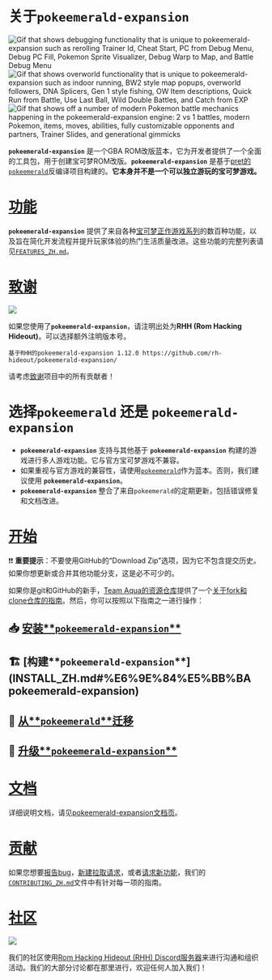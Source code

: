 # 关于`pokeemerald-expansion`

![Gif that shows debugging functionality that is unique to pokeemerald-expansion such as rerolling Trainer Id, Cheat Start, PC from Debug Menu, Debug PC Fill, Pokemon Sprite Visualizer, Debug Warp to Map, and Battle Debug Menu](https://github.com/user-attachments/assets/cf9dfbee-4c6b-4bca-8e0a-07f116ef891c) ![Gif that shows overworld functionality that is unique to pokeemerald-expansion such as indoor running, BW2 style map popups, overworld followers, DNA Splicers, Gen 1 style fishing, OW Item descriptions, Quick Run from Battle, Use Last Ball, Wild Double Battles, and Catch from EXP](https://github.com/user-attachments/assets/383af243-0904-4d41-bced-721492fbc48e) ![Gif that shows off a number of modern Pokemon battle mechanics happening in the pokeemerald-expansion engine: 2 vs 1 battles, modern Pokemon, items, moves, abilities, fully customizable opponents and partners, Trainer Slides, and generational gimmicks](https://github.com/user-attachments/assets/50c576bc-415e-4d66-a38f-ad712f3316be)

&zwnj;**`pokeemerald-expansion`**&zwnj; 是一个GBA ROM改版蓝本，它为开发者提供了一个全面的工具包，用于创建宝可梦ROM改版。&zwnj;**`pokeemerald-expansion`**&zwnj; 是基于[pret的`pokeemerald`](https://github.com/pret/pokeemerald)反编译项目构建的。&zwnj;**它本身并不是一个可以独立游玩的宝可梦游戏。**&zwnj;

# [功能](FEATURES.md)

&zwnj;**`pokeemerald-expansion`**&zwnj; 提供了来自各种[宝可梦正作游戏系列](https://bulbapedia.bulbagarden.net/wiki/Core_series)的数百种功能，以及旨在简化开发流程并提升玩家体验的热门生活质量改进。这些功能的完整列表请见[`FEATURES_ZH.md`](FEATURES_ZH.md)。

# [致谢](CREDITS.md)

 [![](https://img.shields.io/github/all-contributors/rh-hideout/pokeemerald-expansion/upcoming)](CREDITS.md)

如果您使用了&zwnj;**`pokeemerald-expansion`**&zwnj;，请注明出处为&zwnj;**RHH (Rom Hacking Hideout)**&zwnj;。可以选择额外注明版本号。

```
基于RHH的pokeemerald-expansion 1.12.0 https://github.com/rh-hideout/pokeemerald-expansion/
```

请考虑[致谢](CREDITS.md)项目中的所有贡献者！

# 选择`pokeemerald` 还是 **`pokeemerald-expansion`**

- &zwnj;**`pokeemerald-expansion`**&zwnj; 支持与其他基于 &zwnj;**`pokeemerald-expansion`**&zwnj; 构建的游戏进行多人游戏功能。它与官方宝可梦游戏不兼容。
- 如果重视与官方游戏的兼容性，请使用[`pokeemerald`](https://github.com/pret/pokeemerald)作为蓝本。否则，我们建议使用 &zwnj;**`pokeemerald-expansion`**&zwnj;。
- &zwnj;**`pokeemerald-expansion`**&zwnj; 整合了来自`pokeemerald`的定期更新，包括错误修复和文档改进。

# [开始](INSTALL.md)

❗❗ &zwnj;**重要提示**&zwnj;：不要使用GitHub的“Download Zip”选项，因为它不包含提交历史。如果你想更新或合并其他功能分支，这是必不可少的。

如果你是git和GitHub的新手，[Team Aqua的资源仓库](https://github.com/Pawkkie/Team-Aquas-Asset-Repo/)提供了一个[关于fork和clone仓库的指南](https://github.com/Pawkkie/Team-Aquas-Asset-Repo/wiki/The-Basics-of-GitHub)。然后，你可以按照以下指南之一进行操作：

## 📥 [安装**`pokeemerald-expansion`**](INSTALL_ZH.md)
## 🏗️ [构建**`pokeemerald-expansion`**](INSTALL_ZH.md#%E6%9E%84%E5%BB%BA pokeemerald-expansion)
## 🚚 [从**`pokeemerald`**迁移](INSTALL_ZH.md#%E4%BB%8E%20pokeemerald%20%E8%BF%81%E7%A7%BB)

## 🚀 [升级**`pokeemerald-expansion`**](INSTALL_ZH.md#%E6%9B%B4%E6%96%B0%20pokeemerald-expansion)

# [文档](https://rh-hideout.github.io/pokeemerald-expansion/)

详细说明文档，请见[pokeemerald-expansion文档页](https://rh-hideout.github.io/pokeemerald-expansion/)。

# [贡献](CONTRIBUTING.md)
如果您想要[报告bug](CONTRIBUTING.md#Bug-Report)，[新建拉取请求](CONTRIBUTING.md#Pull-Requests)，或者[请求新功能](CONTRIBUTING.md#Feature-Request)，我们的[`CONTRIBUTING_ZH.md`](CONTRIBUTING_ZH.md)文件中有针对每一项的指南。

# [社区](https://discord.gg/6CzjAG6GZk)

[![](https://dcbadge.limes.pink/api/server/6CzjAG6GZk)](https://discord.gg/6CzjAG6GZk)

我们的社区使用[Rom Hacking Hideout (RHH) Discord服务器](https://discord.gg/6CzjAG6GZk)来进行沟通和组织活动。我们的大部分讨论都在那里进行，欢迎任何人加入我们！
